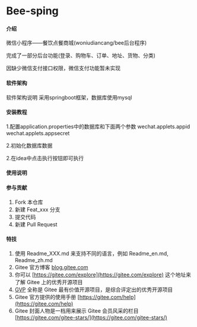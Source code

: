 # Bee-sping

#### 介绍
微信小程序——餐饮点餐商城(woniudiancang/bee后台程序)

完成了一部分后台功能(登录、购物车、订单、地址、货物、分类)

因缺少微信支付接口权限，微信支付功能暂未实现

#### 软件架构
软件架构说明
采用springboot框架，数据库使用mysql


#### 安装教程

1.配置application.properties中的数据库和下面两个参数
wechat.applets.appid
wechat.applets.appsecret

2.初始化数据库数据

2.在idea中点击执行按钮即可执行

#### 使用说明



#### 参与贡献

1.  Fork 本仓库
2.  新建 Feat_xxx 分支
3.  提交代码
4.  新建 Pull Request


#### 特技

1.  使用 Readme\_XXX.md 来支持不同的语言，例如 Readme\_en.md, Readme\_zh.md
2.  Gitee 官方博客 [blog.gitee.com](https://blog.gitee.com)
3.  你可以 [https://gitee.com/explore](https://gitee.com/explore) 这个地址来了解 Gitee 上的优秀开源项目
4.  [GVP](https://gitee.com/gvp) 全称是 Gitee 最有价值开源项目，是综合评定出的优秀开源项目
5.  Gitee 官方提供的使用手册 [https://gitee.com/help](https://gitee.com/help)
6.  Gitee 封面人物是一档用来展示 Gitee 会员风采的栏目 [https://gitee.com/gitee-stars/](https://gitee.com/gitee-stars/)
